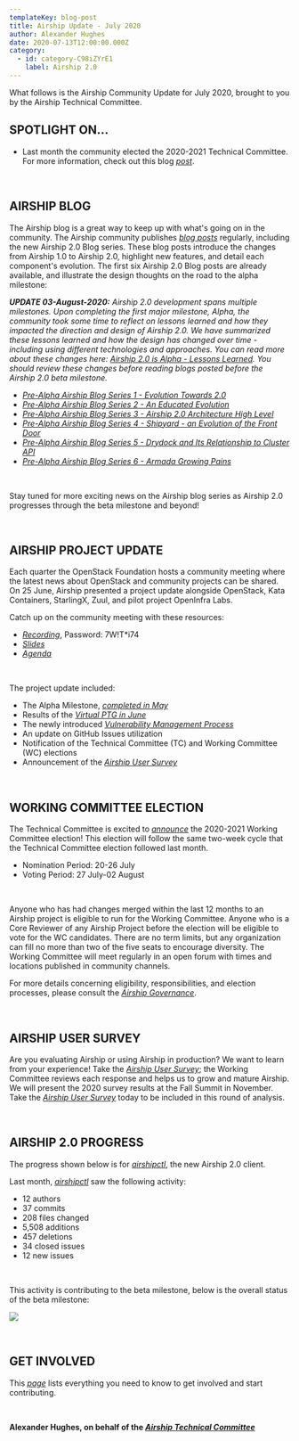 ```yaml
---
templateKey: blog-post
title: Airship Update - July 2020
author: Alexander Hughes
date: 2020-07-13T12:00:00.000Z
category:
  - id: category-C98iZYrE1
    label: Airship 2.0
---
```


What follows is the Airship Community Update for July 2020, brought to you by the Airship Technical Committee.
<!-- more -->

## **SPOTLIGHT ON...**

- Last month the community elected the 2020-2021 Technical Committee. For more information, check out this blog
  [_post_](https://www.airshipit.org/blog/2020-airship-tc-election/).

<br>

## **AIRSHIP BLOG**

The Airship blog is a great way to keep up with what's going on in the community. The Airship community publishes
[_blog posts_](https://www.airshipit.org/blog/) regularly, including the new Airship 2.0 Blog series. These blog posts
introduce the changes from Airship 1.0 to Airship 2.0, highlight new features, and detail each component's evolution.
The first six Airship 2.0 Blog posts are already available, and illustrate the design thoughts on the road to the alpha
milestone:

_**UPDATE 03-August-2020:** Airship 2.0 development spans multiple milestones. Upon completing the first major
milestone, Alpha, the community took some time to reflect on lessons learned and how they impacted the direction and
design of Airship 2.0. We have summarized these lessons learned and how the design has changed over time - including
using different technologies and approaches. You can read more about these changes here: [Airship 2.0 is Alpha - Lessons
Learned](https://www.airshipit.org/blog/airship2-is-alpha/). You should review these changes before reading blogs posted
before the Airship 2.0 beta milestone._

- [*Pre-Alpha Airship Blog Series 1 - Evolution Towards 2.0*](
  https://www.airshipit.org/blog/pre-alpha-airship-blog-series-1-evolution-towards-2.0.html)
- [*Pre-Alpha Airship Blog Series 2 - An Educated Evolution*](
   https://www.airshipit.org/blog/pre-alpha-airship-blog-series-2-an-educated-evolution.html)
- [*Pre-Alpha Airship Blog Series 3 - Airship 2.0 Architecture High Level*](
  https://www.airshipit.org/blog/pre-alpha-airship-blog-series-3-airship-2.0-architecture-high-level.html)
- [*Pre-Alpha Airship Blog Series 4 - Shipyard - an Evolution of the Front Door*](
   https://www.airshipit.org/blog/pre-alpha-airship-blog-series-4-shipyard-an-evolution-of-the-front-door.html)
- [*Pre-Alpha Airship Blog Series 5 - Drydock and Its Relationship to Cluster API*](
  https://www.airshipit.org/blog/pre-alpha-airship-blog-series-5-drydock-and-its-relationship-to-cluster-api.html)
- [*Pre-Alpha Airship Blog Series 6 - Armada Growing Pains*](
   https://www.airshipit.org/blog/pre-alpha-airship-blog-series-6-armada-growing-pains.html)

<br>

Stay tuned for more exciting news on the Airship blog series as Airship 2.0 progresses through the beta milestone and
beyond!

<br>

## **AIRSHIP PROJECT UPDATE**

Each quarter the OpenStack Foundation hosts a community meeting where the latest news about OpenStack and community
projects can be shared. On 25 June, Airship presented a project update alongside OpenStack, Kata Containers, StarlingX,
Zuul, and pilot project OpenInfra Labs.

Catch up on the community meeting with these resources:
* [_Recording_](https://zoom.us/rec/share/vJF_FqPgxGJJQ9bntR7vaqM7N7i_X6a81yQa8vtcxU06amK9pV9imWJnfHRSUcQ6),
  Password: 7W!T*i74
* [_Slides_](https://docs.google.com/presentation/d/16V82OIYfthb3fFlVoes9jZGKMgDIJZ55F8fXqd1M1hU/edit?usp=sharing)
* [_Agenda_](https://etherpad.opendev.org/p/OSF_Community_Meeting_Q2)

<br>

The project update included:

* The Alpha Milestone, [_completed in May_](https://www.airshipit.org/blog/airship-update-may-2020/)
* Results of the [_Virtual PTG in June_](https://etherpad.opendev.org/p/airship-virtual-ptg-2020)
* The newly introduced [_Vulnerability Management Process_](https://docs.airshipit.org/learn/vulnerabilities.html)
* An update on GitHub Issues utilization
* Notification of the Technical Committee (TC) and Working Committee (WC) elections
* Announcement of the [_Airship User Survey_](https://www.surveymonkey.com/r/YKZ9NC2)

<br>

## **WORKING COMMITTEE ELECTION**

The Technical Committee is excited to [_announce_](
http://lists.airshipit.org/pipermail/airship-discuss/2020-July/001027.html) the 2020-2021 Working Committee election!
This election will follow the same two-week cycle that the Technical Committee election followed last month.

* Nomination Period: 20-26 July
* Voting Period: 27 July-02 August

<br>

Anyone who has had changes merged within the last 12 months to an Airship project is eligible to run for the Working
Committee. Anyone who is a Core Reviewer of any Airship Project before the election will be eligible to vote for the WC
candidates. There are no term limits, but any organization can fill no more than two of the five seats to encourage
diversity. The Working Committee will meet regularly in an open forum with times and locations published in community
channels.

For more details concerning eligibility, responsibilities, and election processes, please consult the
[_Airship Governance_](https://opendev.org/airship/governance).

<br>

## **AIRSHIP USER SURVEY**

Are you evaluating Airship or using Airship in production? We want to learn from your experience! Take the [_Airship
User Survey_](https://www.surveymonkey.com/r/YKZ9NC2); the Working Committee reviews each response and helps us to grow
and mature Airship. We will present the 2020 survey results at the Fall Summit in November. Take the [_Airship User
Survey_](https://www.surveymonkey.com/r/YKZ9NC2) today to be included in this round of analysis.

<br>

## **AIRSHIP 2.0 PROGRESS**

The progress shown below is for [_airshipctl_](https://opendev.org/airship/airshipctl), the new Airship 2.0 client.

Last month, [_airshipctl_](https://opendev.org/airship/airshipctl) saw the following activity:

* 12 authors
* 37 commits
* 208 files changed
* 5,508 additions
* 457 deletions
* 34 closed issues
* 12 new issues

<br>

This activity is contributing to the beta milestone, below is the overall status of the beta milestone:

![](/images/beta_status_july_2020.png)

<br>

## **GET INVOLVED**

This [_page_](https://www.airshipit.org/community/) lists everything you need to know to get involved and start
contributing. 

<br>

**Alexander Hughes, on behalf of the [_Airship Technical Committee_](
https://wiki.openstack.org/wiki/Airship/Airship-TC)**
